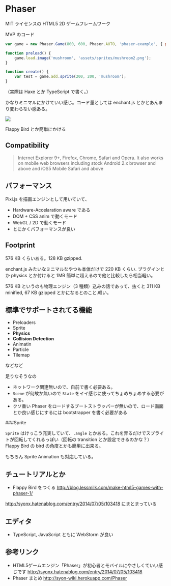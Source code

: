 Phaser
===

MIT ライセンスの HTML5 2D ゲームフレームワーク

MVP のコード

```js
var game = new Phaser.Game(800, 600, Phaser.AUTO, 'phaser-example', { preload: preload, create: create });

function preload() {
    game.load.image('mushroom', 'assets/sprites/mushroom2.png');
}

function create() {
    var test = game.add.sprite(200, 200, 'mushroom');
}
```

（実際は Haxe とか TypeScript で書く。）

かなりミニマルにかけていい感じ。コード量としては enchant.js とかとあんまり変わらない感ある。

![](http://cdn-ak.f.st-hatena.com/images/fotolife/s/syonx/20140705/20140705093433.png)

Flappy Bird とか簡単にかける

Compatibility
---

> Internet Explorer 9+, Firefox, Chrome, Safari and Opera. It also works on mobile web browsers including stock Android 2.x browser and above and iOS5 Mobile Safari and above

パフォーマンス
---

Pixi.js を描画エンジンとして用いていて、

- Hardware-Accelaration aware である
- DOM + CSS anim で動くモード
- WebGL / 2D で動くモード
- とにかくパフォーマンスが良い

Footprint
---

576 KB くらいある。128 KB gzipped.

enchant.js みたいなミニマルなやつも本体だけで 220 KB くらい. プラグインとか physics とか付けると 1MB 簡単に超えるので他と比較したら相当軽い。

576 KB というのも物理エンジン（3 種類）込みの話であって、抜くと 311 KB minified, 67 KB gzipped とかになるとのこと.軽い。

標準でサポートされてる機能
---

- Preloaders
- Sprite
- **Physics**
- **Collision Detection**
- Animatin
- Particle
- Tilemap

などなど

足りなそうなの

- ネットワーク関連無いので、自前で書く必要ある。
- `Scene` が何故か無いので `State` をイイ感じに使ってちょめちょめする必要がある。
- クソ重い Phaser をロードするブートストラッパーが無いので、ロード画面とか良い感じにするには bootstrapper を書く必要がある
 
###Sprite

`Sprite` はけっこう充実していて、`.angle` とかある。これを弄るだけでスプライトが回転してくれるっぽい（回転の transition とか設定できるのかな？）
Flappy Bird の bird の角度とかも簡単に出来る。

もちろん Sprite Animation も対応している。

チュートリアルとか
---

- Flappy Bird をつくる http://blog.lessmilk.com/make-html5-games-with-phaser-1/

http://syonx.hatenablog.com/entry/2014/07/05/103418 にまとまっている

エディタ
---

- TypeScript, JavaScript ともに WebStorm が良い

参考リンク
---

- HTML5ゲームエンジン「Phaser」が初心者とモバイルにやさしくていい感じです http://syonx.hatenablog.com/entry/2014/07/05/103418
- Phaser まとめ http://syon-wiki.herokuapp.com/Phaser
